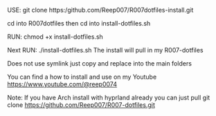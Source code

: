USE:  git clone https:/github.com/Reep007/R007dotfiles-install.git

cd into R007dotfiles then cd into install-dotfiles.sh

RUN: chmod +x install-dotfiles.sh

Next RUN: ./install-dotfiles.sh
The install will pull in my R007-dotfiles

Does not use symlink just copy and replace into the main folders

You can find a how to install and use on my Youtube https://www.youtube.com/@reep0074

Note: If you have Arch install with hyprland already you can just pull 
git clone https://github.com/Reep007/R007-dotfiles.git

